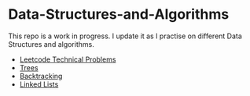 # Data-Structures-and-Algorithms  
This repo is a work in progress. I update it as I practise on different Data Structures and algorithms.

* [Leetcode Technical Problems](/leetcode/)  
* [Trees](/Trees/)  
* [Backtracking](/Backtracking/)  
* [Linked Lists](/Linked%20Lists/)


